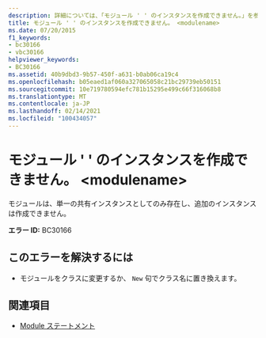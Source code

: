 ```yaml
---
description: 詳細については、「モジュール ' ' のインスタンスを作成できません。」を参照してください。 <modulename>
title: モジュール ' ' のインスタンスを作成できません。 <modulename>
ms.date: 07/20/2015
f1_keywords:
- bc30166
- vbc30166
helpviewer_keywords:
- BC30166
ms.assetid: 40b9dbd3-9b57-450f-a631-b0ab06ca19c4
ms.openlocfilehash: b05eaed1af060a327065058c21bc29739eb50151
ms.sourcegitcommit: 10e719780594efc781b15295e499c66f316068b8
ms.translationtype: MT
ms.contentlocale: ja-JP
ms.lasthandoff: 02/14/2021
ms.locfileid: "100434057"
---
```

# <a name="cannot-create-an-instance-of-module-modulename"></a>モジュール ' ' のインスタンスを作成できません。 \<modulename>

モジュールは、単一の共有インスタンスとしてのみ存在し、追加のインスタンスは作成できません。  
  
 **エラー ID:** BC30166  
  
## <a name="to-correct-this-error"></a>このエラーを解決するには  
  
- モジュールをクラスに変更するか、 `New` 句でクラス名に置き換えます。  
  
## <a name="see-also"></a>関連項目

- [Module ステートメント](../language-reference/statements/module-statement.md)
